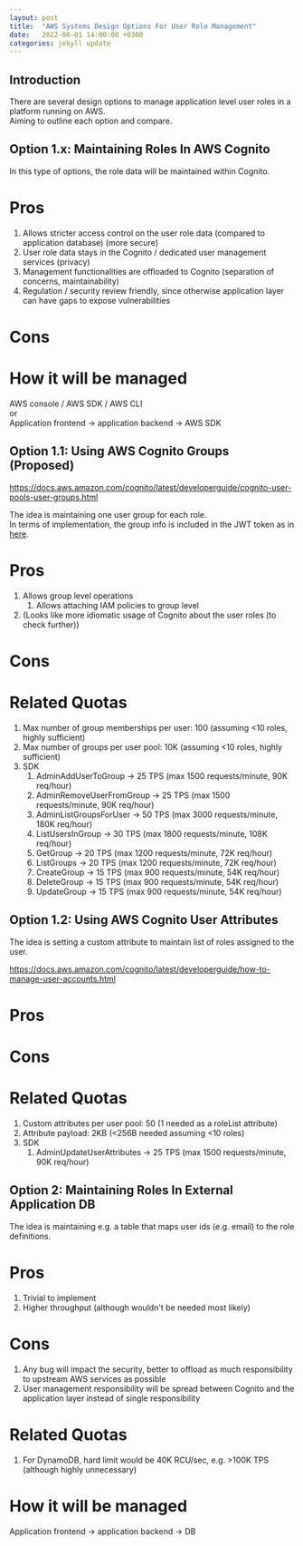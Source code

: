 ```yaml
---
layout: post
title:  "AWS Systems Design Options For User Role Management"
date:   2022-06-01 14:00:00 +0300
categories: jekyll update
---
```


## Introduction

There are several design options to manage application level user roles in a platform running on AWS.  
Aiming to outline each option and compare.  

## Option 1.x: Maintaining Roles In AWS Cognito

In this type of options, the role data will be maintained within Cognito. 

# Pros
1. Allows stricter access control on the user role data (compared to application database) (more secure)
1. User role data stays in the Cognito / dedicated user management services (privacy)
1. Management functionalities are offloaded to Cognito (separation of concerns, maintainability)
1. Regulation / security review friendly, since otherwise application layer can have gaps to expose vulnerabilities

# Cons

# How it will be managed

AWS console / AWS SDK / AWS CLI  
or  
Application frontend -> application backend -> AWS SDK  

## Option 1.1: Using AWS Cognito Groups (Proposed)

https://docs.aws.amazon.com/cognito/latest/developerguide/cognito-user-pools-user-groups.html  

The idea is maintaining one user group for each role.  
In terms of implementation, the group info is included in the JWT token as in [here](https://stackoverflow.com/a/43789307).  

# Pros

1. Allows group level operations  
    1. Allows attaching IAM policies to group level
1. (Looks like more idiomatic usage of Cognito about the user roles (to check further))

# Cons

# Related Quotas
1. Max number of group memberships per user: 100 (assuming <10 roles, highly sufficient)
1. Max number of groups per user pool: 10K (assuming <10 roles, highly sufficient)
1. SDK
    1. AdminAddUserToGroup -> 25 TPS (max 1500 requests/minute, 90K req/hour)
    1. AdminRemoveUserFromGroup -> 25 TPS (max 1500 requests/minute, 90K req/hour)
    1. AdminListGroupsForUser -> 50 TPS (max 3000 requests/minute, 180K req/hour)
    1. ListUsersInGroup -> 30 TPS (max 1800 requests/minute, 108K req/hour)
    1. GetGroup -> 20 TPS (max 1200 requests/minute, 72K req/hour)
    1. ListGroups -> 20 TPS (max 1200 requests/minute, 72K req/hour)
    1. CreateGroup -> 15 TPS (max 900 requests/minute, 54K req/hour)
    1. DeleteGroup -> 15 TPS (max 900 requests/minute, 54K req/hour)
    1. UpdateGroup -> 15 TPS (max 900 requests/minute, 54K req/hour)


## Option 1.2: Using AWS Cognito User Attributes

The idea is setting a custom attribute to maintain list of roles assigned to the user.  

https://docs.aws.amazon.com/cognito/latest/developerguide/how-to-manage-user-accounts.html  

# Pros

# Cons

# Related Quotas
1. Custom attributes per user pool: 50 (1 needed as a roleList attribute)
1. Attribute payload: 2KB (<256B needed assuming <10 roles)
1. SDK
    1. AdminUpdateUserAttributes -> 25 TPS (max 1500 requests/minute, 90K req/hour)

## Option 2: Maintaining Roles In External Application DB

The idea is maintaining e.g. a table that maps user ids (e.g. email) to the role definitions.  

# Pros
1. Trivial to implement
1. Higher throughput (although wouldn't be needed most likely)

# Cons
1. Any bug will impact the security, better to offload as much responsibility to upstream AWS services as possible
1. User management responsibility will be spread between Cognito and the application layer instead of single responsibility

# Related Quotas
1. For DynamoDB, hard limit would be 40K RCU/sec, e.g. >100K TPS (although highly unnecessary)

# How it will be managed

Application frontend -> application backend -> DB